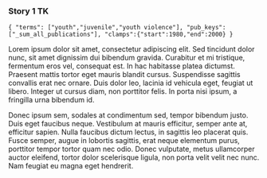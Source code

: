 ### Story 1 TK

`
{
    "terms": ["youth","juvenile","youth violence"],
    "pub_keys":["_sum_all_publications"],
    "clamps":{"start":1980,"end":2000}
}
`

Lorem ipsum dolor sit amet, consectetur adipiscing elit. Sed tincidunt dolor nunc, sit amet dignissim dui bibendum gravida. Curabitur et mi tristique, fermentum eros vel, consequat est. In hac habitasse platea dictumst. Praesent mattis tortor eget mauris blandit cursus. Suspendisse sagittis convallis erat nec ornare. Duis dolor leo, lacinia id vehicula eget, feugiat ut libero. Integer ut cursus diam, non porttitor felis. In porta nisi ipsum, a fringilla urna bibendum id.

Donec ipsum sem, sodales at condimentum sed, tempor bibendum justo. Duis eget faucibus neque. Vestibulum at mauris efficitur, semper ante at, efficitur sapien. Nulla faucibus dictum lectus, in sagittis leo placerat quis. Fusce semper, augue in lobortis sagittis, erat neque elementum purus, porttitor tempor tortor quam nec odio. Donec vulputate, metus ullamcorper auctor eleifend, tortor dolor scelerisque ligula, non porta velit velit nec nunc. Nam feugiat eu magna eget hendrerit.
